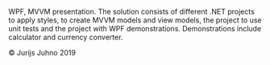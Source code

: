 WPF, MVVM presentation. The solution consists of different .NET projects to apply styles, to create MVVM models and view models, the project to use unit tests and the project with WPF demonstrations. Demonstrations include calculator and currency converter.

© Jurijs Juhno 2019
